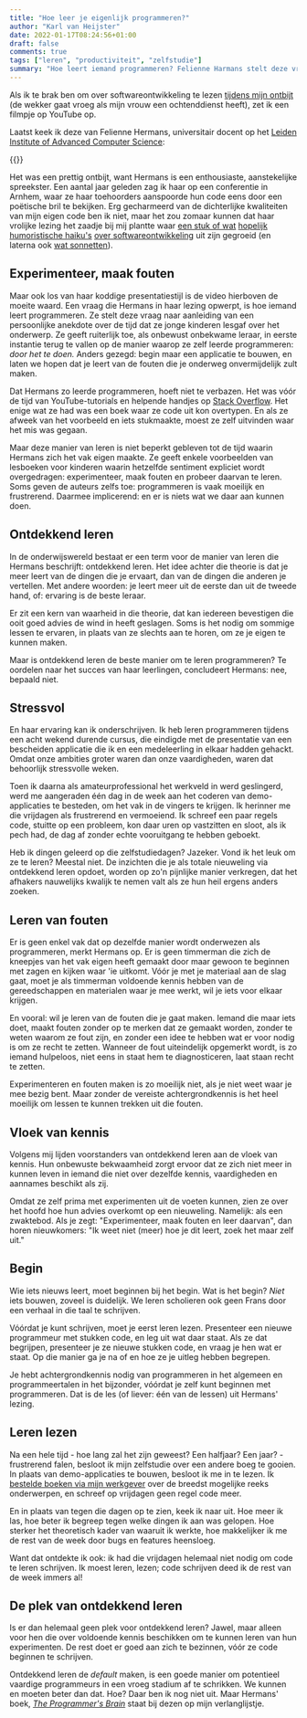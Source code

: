 ```yaml
---
title: "Hoe leer je eigenlijk programmeren?"
author: "Karl van Heijster"
date: 2022-01-17T08:24:56+01:00
draft: false
comments: true
tags: ["leren", "productiviteit", "zelfstudie"]
summary: "Hoe leert iemand programmeren? Felienne Harmans stelt deze vraag naar aanleiding van een persoonlijke anekdote over de tijd dat ze jonge kinderen lesgaf over het onderwerp. Ze geeft ruiterlijk toe, als onbewust onbekwame leraar, in eerste instantie terug te vallen op de manier waarop ze zelf leerde programmeren: *door het te doen.* Maar is ontdekkend leren de beste manier om te leren programmeren? Te oordelen naar het succes van haar leerlingen, concludeert Hermans: nee, bepaald niet."
---
```


Als ik te brak ben om over softwareontwikkeling te lezen [tijdens mijn ontbijt](/blog/21/05/lees-elke-dag-een-kwartier-over-je-vak) (de wekker gaat vroeg als mijn vrouw een ochtenddienst heeft), zet ik een filmpje op YouTube op. 


Laatst keek ik deze van Felienne Hermans, universitair docent op het [Leiden Institute of Advanced Computer Science](https://liacs.leidenuniv.nl/):


{{<youtube id="az-MX_M11lg" title="How to Read Complex Code? • Felienne Hermans • GOTO 2021" >}}
<br>


Het was een prettig ontbijt, want Hermans is een enthousiaste, aanstekelijke spreekster. Een aantal jaar geleden zag ik haar op een conferentie in Arnhem, waar ze haar toehoorders aanspoorde hun code eens door een poëtische bril te bekijken. Erg gecharmeerd van de dichterlijke kwaliteiten van mijn eigen code ben ik niet, maar het zou zomaar kunnen dat haar vrolijke lezing het zaadje bij mij plantte waar [een stuk of wat](/blog/21/08/vijf-haikus-over-software-ontwikkelen/) [hopelijk humoristische haiku's](/blog/21/09/vijf-plus-een-haikus-over-software-ontwikkeling/) [over softwareontwikkeling](/blog/21/12/vijf-nieuwe-haikus-over-software-ontwikkelen/) uit zijn gegroeid (en laterna ook [wat sonnetten](/blog/22/01/twee-sonnetten-over-software-ontwikkelen/)).


## Experimenteer, maak fouten


Maar ook los van haar koddige presentatiestijl is de video hierboven de moeite waard. Een vraag die Hermans in haar lezing opwerpt, is hoe iemand leert programmeren. Ze stelt deze vraag naar aanleiding van een persoonlijke anekdote over de tijd dat ze jonge kinderen lesgaf over het onderwerp. Ze geeft ruiterlijk toe, als onbewust onbekwame leraar, in eerste instantie terug te vallen op de manier waarop ze zelf leerde programmeren: *door het te doen.* Anders gezegd: begin maar een applicatie te bouwen, en laten we hopen dat je leert van de fouten die je onderweg onvermijdelijk zult maken.


Dat Hermans zo leerde programmeren, hoeft niet te verbazen. Het was vóór de tijd van YouTube-tutorials en helpende handjes op [Stack Overflow](https://stackoverflow.com/). Het enige wat ze had was een boek waar ze code uit kon overtypen. En als ze afweek van het voorbeeld en iets stukmaakte, moest ze zelf uitvinden waar het mis was gegaan.


Maar deze manier van leren is niet beperkt gebleven tot de tijd waarin Hermans zich het vak eigen maakte. Ze geeft enkele voorbeelden van lesboeken voor kinderen waarin hetzelfde sentiment expliciet wordt overgedragen: experimenteer, maak fouten en probeer daarvan te leren. Soms geven de auteurs zelfs toe: programmeren is vaak moeilijk en frustrerend. Daarmee implicerend: en er is niets wat we daar aan kunnen doen.


## Ontdekkend leren


In de onderwijswereld bestaat er een term voor de manier van leren die Hermans beschrijft: ontdekkend leren. Het idee achter die theorie is dat je meer leert van de dingen die je ervaart, dan van de dingen die anderen je vertellen. Met andere woorden: je leert meer uit de eerste dan uit de tweede hand, of: ervaring is de beste leraar.


Er zit een kern van waarheid in die theorie, dat kan iedereen bevestigen die ooit goed advies de wind in heeft geslagen. Soms is het nodig om sommige lessen te ervaren, in plaats van ze slechts aan te horen, om ze je eigen te kunnen maken. 


Maar is ontdekkend leren de beste manier om te leren programmeren? Te oordelen naar het succes van haar leerlingen, concludeert Hermans: nee, bepaald niet. 


## Stressvol


En haar ervaring kan ik onderschrijven. Ik heb leren programmeren tijdens een acht wekend durende cursus, die eindigde met de presentatie van een bescheiden applicatie die ik en een medeleerling in elkaar hadden gehackt. Omdat onze ambities groter waren dan onze vaardigheden, waren dat behoorlijk stressvolle weken.


Toen ik daarna als amateurprofessional het werkveld in werd geslingerd, werd me aangeraden één dag in de week aan het coderen van demo-applicaties te besteden, om het vak in de vingers te krijgen. Ik herinner me die vrijdagen als frustrerend en vermoeiend. Ik schreef een paar regels code, stuitte op een probleem, kon daar uren op vastzitten en sloot, als ik pech had, de dag af zonder echte vooruitgang te hebben geboekt.


Heb ik dingen geleerd op die zelfstudiedagen? Jazeker. Vond ik het leuk om ze te leren? Meestal niet. De inzichten die je als totale nieuweling via ontdekkend leren opdoet, worden op zo'n pijnlijke manier verkregen, dat het afhakers nauwelijks kwalijk te nemen valt als ze hun heil ergens anders zoeken.


## Leren van fouten


Er is geen enkel vak dat op dezelfde manier wordt onderwezen als programmeren, merkt Hermans op. Er is geen timmerman die zich de kneepjes van het vak eigen heeft gemaakt door maar gewoon te beginnen met zagen en kijken waar 'ie uitkomt. Vóór je met je materiaal aan de slag gaat, moet je als timmerman voldoende kennis hebben van de gereedschappen en materialen waar je mee werkt, wil je iets voor elkaar krijgen.


En vooral: wil je leren van de fouten die je gaat maken. Iemand die maar iets doet, maakt fouten zonder op te merken dat ze gemaakt worden, zonder te weten waarom ze fout zijn, en zonder een idee te hebben wat er voor nodig is om ze recht te zetten. Wanneer de fout uiteindelijk opgemerkt wordt, is zo iemand hulpeloos, niet eens in staat hem te diagnosticeren, laat staan recht te zetten.


Experimenteren en fouten maken is zo moeilijk niet, als je niet weet waar je mee bezig bent. Maar zonder de vereiste achtergrondkennis is het heel moeilijk om lessen te kunnen trekken uit die fouten.


## Vloek van kennis


Volgens mij lijden voorstanders van ontdekkend leren aan de vloek van kennis. Hun onbewuste bekwaamheid zorgt ervoor dat ze zich niet meer in kunnen leven in iemand die niet over dezelfde kennis, vaardigheden en aannames beschikt als zij. 


Omdat ze zelf prima met experimenten uit de voeten kunnen, zien ze over het hoofd hoe hun advies overkomt op een nieuweling. Namelijk: als een zwaktebod. Als je zegt: "Experimenteer, maak fouten en leer daarvan", dan horen nieuwkomers: "Ik weet niet (meer) hoe je dit leert, zoek het maar zelf uit."


## Begin


Wie iets nieuws leert, moet beginnen bij het begin. Wat is het begin? *Niet* iets bouwen, zoveel is duidelijk. We leren scholieren ook geen Frans door een verhaal in die taal te schrijven.


Vóórdat je kunt schrijven, moet je eerst leren lezen. Presenteer een nieuwe programmeur met stukken code, en leg uit wat daar staat. Als ze dat begrijpen, presenteer je ze nieuwe stukken code, en vraag je hen wat er staat. Op die manier ga je na of en hoe ze je uitleg hebben begrepen. 


Je hebt achtergrondkennis nodig van programmeren in het algemeen en programmeertalen in het bijzonder, vóórdat je zelf kunt beginnen met programmeren. Dat is de les (of liever: één van de lessen) uit Hermans' lezing. 


## Leren lezen


Na een hele tijd - hoe lang zal het zijn geweest? Een halfjaar? Een jaar? - frustrerend falen, besloot ik mijn zelfstudie over een andere boeg te gooien. In plaats van demo-applicaties te bouwen, besloot ik me in te lezen. Ik [bestelde boeken via mijn werkgever](/blog/21/09/wie-is-verantwoordelijk-voor-jouw-ontwikkeling/) over de breedst mogelijke reeks onderwerpen, en schreef op vrijdagen geen regel code meer.


En in plaats van tegen die dagen op te zien, keek ik naar uit. Hoe meer ik las, hoe beter ik begreep tegen welke dingen ik aan was gelopen. Hoe sterker het theoretisch kader van waaruit ik werkte, hoe makkelijker ik me de rest van de week door bugs en features heensloeg.


Want dat ontdekte ik ook: ik had die vrijdagen helemaal niet nodig om code te leren schrijven. Ik moest leren, lezen; code schrijven deed ik de rest van de week immers al! 


## De plek van ontdekkend leren


Is er dan helemaal geen plek voor ontdekkend leren? Jawel, maar alleen voor hen die over voldoende kennis beschikken om te kunnen leren van hun experimenten. De rest doet er goed aan zich te bezinnen, vóór ze code beginnen te schrijven. 


Ontdekkend leren de *default* maken, is een goede manier om potentieel vaardige programmeurs in een vroeg stadium af te schrikken. We kunnen en moeten beter dan dat. Hoe? Daar ben ik nog niet uit. Maar Hermans' boek, [*The Programmer's Brain*](https://www.manning.com/books/the-programmers-brain) staat bij dezen op mijn verlanglijstje. 

